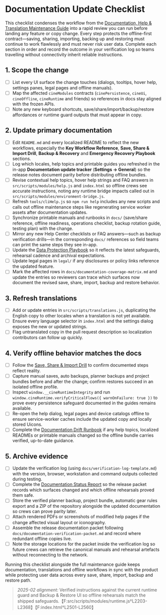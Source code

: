 # Documentation Update Checklist

This checklist condenses the workflow from the [Documentation, Help & Translation Maintenance Guide](documentation-maintenance.md) into a rapid review you can run before landing any feature or copy change. Every step protects the offline-first contract—saving, sharing, importing, backing up and restoring must continue to work flawlessly and must never risk user data. Complete each section in order and record the outcome in your verification log so teams travelling without connectivity inherit reliable instructions.

## 1. Scope the change

- [ ] List every UI surface the change touches (dialogs, tooltips, hover help, settings panes, legal pages and offline manuals).
- [ ] Map the affected `cineModules` contracts (`cinePersistence`, `cineUi`, `cineOffline`, `cineRuntime` and friends) so references in docs stay aligned with the frozen APIs.
- [ ] Note any new keyboard shortcuts, save/share/import/backup/restore affordances or runtime guard outputs that must appear in copy.

## 2. Update primary documentation

- [ ] Edit `README.md` and every localized README to reflect the new workflows, especially the **Key Workflow Reference**, **Save, Share & Import Drill**, **Backup & Recovery** and **Emergency Recovery Playbook** sections.
- [ ] Log which locales, help topics and printable guides you refreshed in the in-app **Documentation update tracker** (**Settings → General**) so the release notes document parity before distributing offline bundles.
- [ ] Revise contextual help topics, hover help strings and FAQ answers in `src/scripts/modules/help.js` and `index.html` so offline crews see accurate instructions, noting any runtime bridge impacts called out in `src/scripts/modules/environment-bridge.js`.
- [ ] Refresh `tools/cliHelp.js` so `npm run help` includes any new scripts and calls out offline maintenance steps like regenerating service worker assets after documentation updates.
- [ ] Synchronize printable manuals and runbooks in `docs/` (save/share reference, offline readiness, operations checklist, backup rotation guide, testing plan) with the change.
- [ ] Mirror any new Help Center checklists or FAQ answers—such as backup verification drills—in the corresponding `docs/` references so field teams can print the same steps they see in-app.
- [ ] Update the [Data Protection Playbook](data-protection-playbook.md) so it reflects
      the latest safeguards, rehearsal cadence and archival expectations.
- [ ] Update legal pages in `legal/` if any disclosures or policy links reference the updated feature.
- [ ] Mark the affected rows in `docs/documentation-coverage-matrix.md` and update the entries so reviewers can trace which surfaces now document the revised save, share, import, backup and restore behavior.

## 3. Refresh translations

- [ ] Add or update entries in `src/scripts/translations.js`, duplicating the English copy to other locales when a translation is not yet available.
- [ ] Ensure every language selector in `index.html` and the settings dialog exposes the new or updated strings.
- [ ] Flag untranslated copy in the pull request description so localization contributors can follow up quickly.

## 4. Verify offline behavior matches the docs

- [ ] Follow the [Save, Share & Import Drill](../README.md#save-share--import-drill) to confirm documented steps reflect reality.
- [ ] Capture manual saves, auto backups, planner backups and project bundles before and after the change; confirm restores succeed in an isolated offline profile.
- [ ] Inspect `window.__cineRuntimeIntegrity` and run `window.cineRuntime.verifyCriticalFlows({ warnOnFailure: true })` to prove every persistence safeguard documented in the guides remains available.
- [ ] Re-open the help dialog, legal pages and device catalogs offline to ensure service-worker caches include the updated copy and locally stored Uicons.
- [ ] Complete the [Documentation Drift Runbook](documentation-drift-runbook.md) if any help topics, localized READMEs or printable manuals changed so the offline bundle carries verified, up-to-date guidance.

## 5. Archive evidence

- [ ] Update the verification log (using `docs/verification-log-template.md`) with the version, browser, workstation and command outputs collected during testing.
- [ ] Complete the [Documentation Status Report](documentation-status-report-template.md) so the release packet records which surfaces changed and which offline rehearsals proved them safe.
- [ ] Store the verified planner backup, project bundle, automatic gear rules export and a ZIP of the repository alongside the updated documentation so crews can prove parity later.
- [ ] Attach rendered PDFs or screenshots of modified help pages if the change affected visual layout or iconography.
- [ ] Assemble the release documentation packet following `docs/documentation-verification-packet.md` and record where redundant offline copies live.
- [ ] Note the storage locations for the packet inside the verification log so future crews can retrieve the canonical manuals and rehearsal artefacts without reconnecting to the network.

Running this checklist alongside the full maintenance guide keeps documentation, translations and offline workflows in sync with the product while protecting user data across every save, share, import, backup and restore path.

> _2025-02 alignment:_ Verified instructions against the current runtime guard and Backup & Restore UI so offline rehearsals match the shipped safeguards.【F:src/scripts/modules/runtime.js†L2203-L2368】【F:index.html†L2501-L2560】
